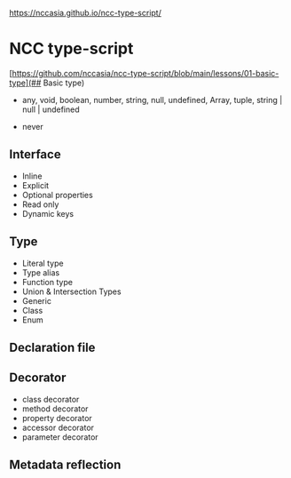 
https://nccasia.github.io/ncc-type-script/


# NCC type-script
[https://github.com/nccasia/ncc-type-script/blob/main/lessons/01-basic-type](## Basic type)
- any, void, boolean, number, string, null, undefined, Array<string>, tuple, string | null | undefined

- never

## Interface
- Inline
- Explicit
- Optional properties
- Read only
- Dynamic keys
## Type
- Literal type
- Type alias
- Function type
- Union & Intersection Types
- Generic
- Class
- Enum
## Declaration file
## Decorator
- class decorator
- method decorator
- property decorator
- accessor decorator
- parameter decorator
## Metadata reflection
